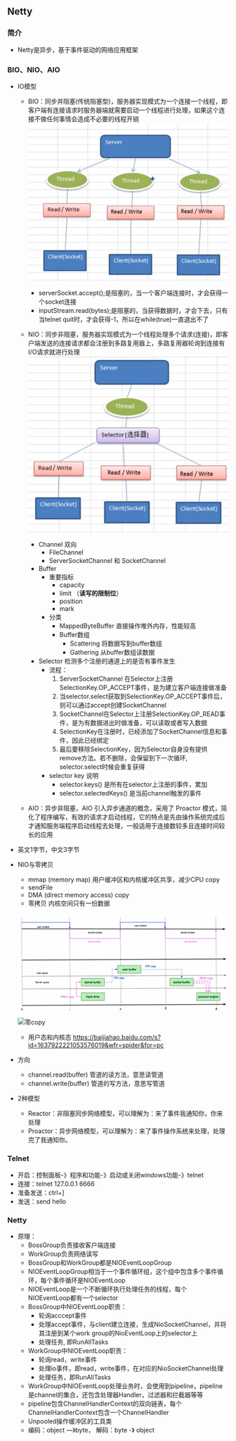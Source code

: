 ## Netty

### 简介
- Netty是异步，基于事件驱动的网络应用框架

### BIO、NIO、AIO
- IO模型
    - BIO：同步并阻塞(传统阻塞型)，服务器实现模式为一个连接一个线程，即客户端有连接请求时服务器端就需要启动一个线程进行处理，如果这个连接不做任何事情会造成不必要的线程开销 
    ![BIO](../pic/BIO.JPG)
        - serverSocket.accept();是阻塞的，当一个客户端连接时，才会获得一个socket连接
        - inputStream.read(bytes);是阻塞的，当获得数据时，才会下去，只有当telnet quit时，才会获得-1，所以在while(true)一直退出不了

    - NIO：同步非阻塞，服务器实现模式为一个线程处理多个请求(连接)，即客户端发送的连接请求都会注册到多路复用器上，多路复用器轮询到连接有I/O请求就进行处理
    ![NIO](../pic/NIO.JPG)
        - Channel 双向
            - FileChannel
            - ServerSocketChannel 和 SocketChannel
        - Buffer
            - 重要指标
                - capacity
                - limit （**读写的限制位**）
                - position
                - mark
            - 分类
                - MappedByteBuffer 直接操作堆外内存，性能较高
                - Buffer数组
                    - Scattering 将数据写到buffer数组
                    - Gathering 从buffer数组读数据
        - Selector 检测多个注册的通道上的是否有事件发生
            - 流程：
                1. ServerSocketChannel 在Selector上注册SelectionKey.OP_ACCEPT事件，是为建立客户端连接做准备
                2. 当selector.select获取到SelectionKey.OP_ACCEPT事件后，则可以通过accept创建SocketChannel
                3. SocketChannel在Selector上注册SelectionKey.OP_READ事件，是为有数据进出时做准备，可以读取或者写入数据
                4. SelectionKey在注册时，已经添加了SocketChannel信息和事件，因此已经绑定
                5. 最后要移除SelectionKey，因为Selector自身没有提供remove方法。若不删除，会保留到下一次循环, selector.select时候会重复获得
            - selector key 说明
                - selector.keys() 是所有在selector上注册的事件，累加
                - selector.selectedKeys() 是当前channel触发的事件
          
    - AIO：异步非阻塞，AIO 引入异步通道的概念，采用了 Proactor 模式，简化了程序编写，有效的请求才启动线程，它的特点是先由操作系统完成后才通知服务端程序启动线程去处理，一般适用于连接数较多且连接时间较长的应用

- 英文1字节，中文3字节
- NIO与零拷贝
    - mmap (memory map) 用户缓冲区和内核缓冲区共享，减少CPU copy
    - sendFile
    - DMA (direct memory access) copy
    - 零拷贝 内核空间只有一份数据
    
    ![常规copy](../pic/常规copy.JPG)    
    
    ![零copy](../pic/零copy.JPG)

    - 用户态和内核态
    https://baijiahao.baidu.com/s?id=1637922221053576019&wfr=spider&for=pc
 
 - 方向
    - channel.read(buffer) 管道的读方法，意思读管道
    - channel.write(buffer) 管道的写方法，意思写管道

- 2种模型
    - Reactor：非阻塞同步网络模型，可以理解为：来了事件我通知你，你来处理
    - Proactor：异步网络模型，可以理解为：来了事件操作系统来处理，处理完了我通知你。

### Telnet
- 开启：控制面板-》程序和功能-》启动或关闭windows功能-》telnet
- 连接：telnet 127.0.0.1 6666
- 准备发送：ctrl+]
- 发送：send hello

### Netty
- 原理：
    - BossGroup负责接收客户端连接
    - WorkGroup负责网络读写
    - BossGroup和WorkGroup都是NIOEventLoopGroup
    - NIOEventLoopGroup相当于一个事件循环组，这个组中包含多个事件循环，每个事件循环是NIOEventLoop
    - NIOEventLoop是一个不断循环执行处理任务的线程，每个NIOEventLoop都有一个selector
    - BossGroup中NIOEventLoop职责：
        - 轮询acccept事件
        - 处理accept事件，与client建立连接，生成NioSocketChannel，并将其注册到某个work group的NioEventLoop上的selector上
        - 处理任务, 即RunAllTasks
    - WorkGroup中NIOEventLoop职责：
        - 轮询read，write事件
        - 处理io事件，即read，write事件，在对应的NioSocketChannel处理
        - 处理任务，即RunAllTasks
    - WorkGroup中NIOEventLoop处理业务时，会使用到pipeline，pipeline是channel的集合，还包含处理器Handler，过滤器和拦截器等等
    - pipeline包含ChannelHandlerContext的双向链表，每个ChannelHandlerContext包含一个ChannelHandler
    - Unpooled操作缓冲区的工具类
    - 编码：object —》byte， 解码：byte -》 object
    